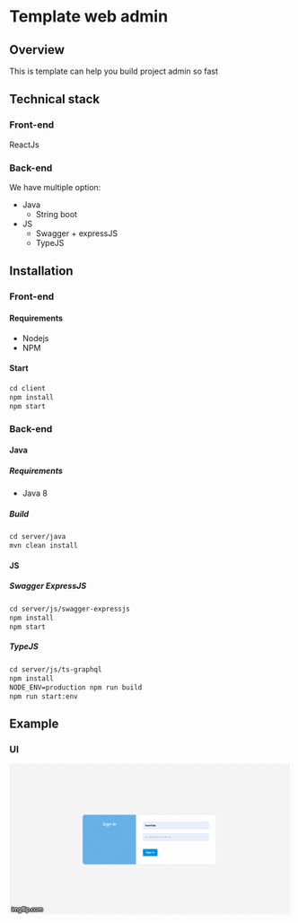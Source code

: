 # Template web admin

## Overview

This is template can help you build project admin so fast

## Technical stack

### Front-end

ReactJs

### Back-end

 We have multiple option:
 - Java
    - String boot
 - JS
    - Swagger + expressJS
    - TypeJS
 ## Installation
 
 ### Front-end

#### Requirements

- Nodejs
- NPM

#### Start

```shell
cd client
npm install
npm start
```

### Back-end

#### Java

##### Requirements

- Java 8


##### Build

```shell
cd server/java
mvn clean install
```

#### JS

##### Swagger ExpressJS

```shell
cd server/js/swagger-expressjs
npm install
npm start
```

##### TypeJS

```shell
cd server/js/ts-graphql
npm install
NODE_ENV=production npm run build 
npm run start:env
```

## Example

### UI 

<img src="./images/template.gif">

